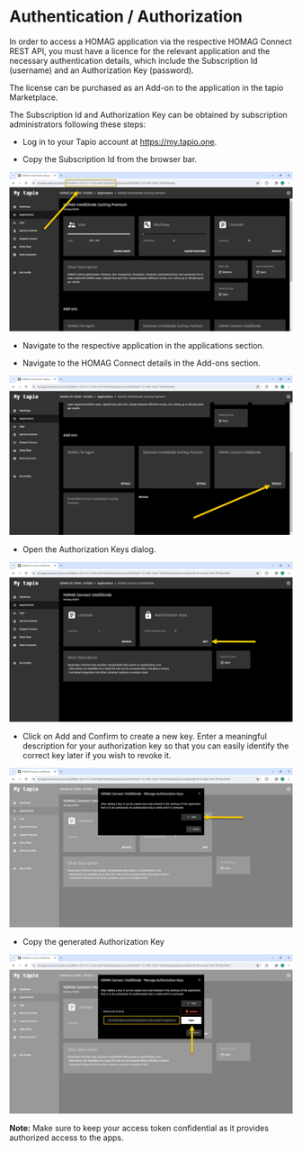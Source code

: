 # Authentication / Authorization

In order to access a HOMAG application via the respective HOMAG Connect REST API, you must have a licence for the relevant application and the necessary authentication details, which include the Subscription Id (username) and an Authorization Key (password).

The license can be purchased as an Add-on to the application in the tapio Marketplace.

The Subscription Id and Authorization Key can be obtained by subscription administrators following these steps:

- Log in to your Tapio account at https://my.tapio.one.

- Copy the Subscription Id from the browser bar.

![alt text](SubscriptionId.jpg "Subscription Id")

- Navigate to the respective application in the applications section.

- Navigate to the HOMAG Connect details in the Add-ons section.

![alt text](AuthorizationKey01.jpg)

- Open the Authorization Keys dialog.

![alt text](AuthorizationKey02.jpg)

- Click on Add and Confirm to create a new key. 
Enter a meaningful description for your authorization key so that you can easily identify the correct key later if you wish to revoke it.

![alt text](AuthorizationKey03.jpg)

- Copy the generated Authorization Key

![alt text](AuthorizationKey04.jpg)

<strong>Note:</strong> Make sure to keep your access token confidential as it provides authorized access to the apps.